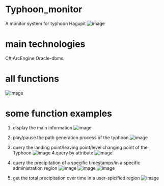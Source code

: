 # Typhoon_monitor
A monitor system for typhoon Hagupit
![image](https://user-images.githubusercontent.com/71375959/200112396-60905c63-d686-49bc-a1ac-508fb04f439f.png)

# main technologies
C#;ArcEngine;Oracle-dbms
# all functions
![image](https://user-images.githubusercontent.com/71375959/200111069-6a9370db-ff97-4407-b679-414ee9e0902b.png)

# some function examples
1. display the main information
![image](https://user-images.githubusercontent.com/71375959/200110808-cc725b5a-e5e4-4cbe-861c-da68f23492d3.png)
2. play/pause the path generation process of the typhoon
![image](https://user-images.githubusercontent.com/71375959/200111167-f1c81766-cec7-4b77-b227-d2be35ffb57d.png)

3. query the landing point/leaving point/level changing point of the Typhoon
![image](https://user-images.githubusercontent.com/71375959/200110625-a157b407-cef3-4e8e-a13b-fe9f48d5db7e.png)
4.query by attribute
![image](https://user-images.githubusercontent.com/71375959/200110880-ecdf44c0-39b8-4c12-be2e-154d0a99979e.png)

2. query the precipitation of a specific timestamps/in a specific administration region
![image](https://user-images.githubusercontent.com/71375959/200110943-3b81b2ec-c8e8-4a12-930e-d0feccb8e27a.png)
![image](https://user-images.githubusercontent.com/71375959/200110948-d21cb07a-4530-4b11-8b03-e844512cca3f.png)
![image](https://user-images.githubusercontent.com/71375959/200110965-92dd0085-9ebd-4061-bc33-9c29486bf5f1.png)
3. get the total precipitation over time in a user-spicified region
![image](https://user-images.githubusercontent.com/71375959/200111020-6161d5d7-607a-4e44-90a4-5c07e4ac5bf3.png)

